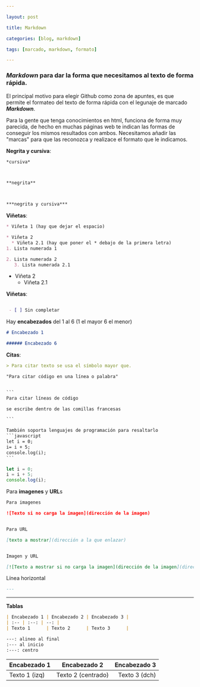 ```yaml
---

layout: post

title: Markdown

categories: [blog, markdown]

tags: [marcado, markdown, formato]

---
```




### _Markdown_ para dar la forma que necesitamos al texto de forma rápida.



El principal motivo para elegir Github como zona de apuntes, es que permite el formateo del texto de forma rápida con el legunaje de marcado ***Markdown***.

Para la gente que tenga conocimientos en html, funciona de forma muy parecida, de hecho en muchas páginas web te indican las formas de conseguir los mismos resultados con ambos. Necesitamos añadir las "marcas" para que las reconozca y realizace el formato que le indicamos.

**Negrita y cursiva**:

```markdown
*cursiva*



**negrita**



***negrita y cursiva***
```

**Viñetas**:

```markdown
* Viñeta 1 (hay que dejar el espacio)

* Viñeta 2
  * Viñeta 2.1 (hay que poner el * debajo de la primera letra)
1. Lista numerada 1

2. Lista numerada 2
   3. Lista numerada 2.1 
```
* Viñeta 2
  * Viñeta 2.1

**Viñetas**:

```markdown

 - [ ] Sin completar

```
Hay **encabezados** del 1 al 6 (1 el mayor 6 el menor)

```markdown
# Encabezado 1

###### Encabezado 6
```

**Citas**:

```markdown
> Para citar texto se usa el símbolo mayor que.

"Para citar código en una línea o palabra"


​```
Para citar líneas de código 

se escribe dentro de las comillas francesas

​```

También soporta lenguajes de programación para resaltarlo
​```javascript
let i = 0;
i= i + 5;
console.log(i);
​```
```

```javascript
let i = 0;
i = i + 5;
console.log(i);
```
Para **imagenes** y **URL**s

```markdown
Para imagenes

![Texto si no carga la imagen](dirección de la imagen)


Para URL

[texto a mostrar](dirección a la que enlazar)


Imagen y URL

[![Texto a mostrar si no carga la imagen](dirección de la imagen](dirección del enlace)
```



Línea horizontal

```markdown
---
```
---
**Tablas**

```markdown
| Encabezado 1 | Encabezado 2 | Encabezado 3 |
| :-- | :--: | --: |
| Texto 1      | Texto 2      | Texto 3      |

---: alineo al final
:--- al inicio
:---: centro
```

| Encabezado 1 | Encabezado 2 | Encabezado 3 |
| :-- | :--: | --: |
| Texto 1 (izq)   | Texto 2  (centrado)  | Texto 3  (dch)   |

<!--stackedit_data:
eyJoaXN0b3J5IjpbNzgwNzg0NDI4LDIxMzcxMjM1MDgsMTI0Nz
kyNjI4Nl19
-->